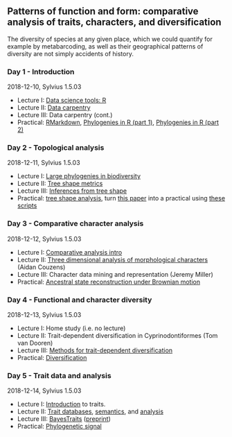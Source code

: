Patterns of function and form: comparative analysis of traits, characters, and diversification
----------------------------------------------------------------------------------------------
The diversity of species at any given place, which we could quantify for example by metabarcoding, as well
as their geographical patterns of diversity are not simply accidents of history. 

### Day 1 - Introduction

2018-12-10, Sylvius 1.5.03

- Lecture I: [Data science tools: R](w3d1/lecture1.md)
- Lecture II: [Data carpentry](http://www.datacarpentry.org/R-ecology-lesson/)
- Lecture III: Data carpentry (cont.)
- Practical: [RMarkdown](https://github.com/naturalis/CourseComparativeMethods/blob/master/lecture1/First_RMarkdown_Document.Rmd), [Phylogenies in R (part 1)](https://github.com/naturalis/CourseComparativeMethods/blob/master/lecture1/Introduction_phylo.Rmd),
[Phylogenies in R (part 2)](https://github.com/naturalis/CourseComparativeMethods/blob/master/lecture2/PhylogeneticTree.Rmd)

### Day 2 - Topological analysis

2018-12-11, Sylvius 1.5.03

- Lecture I: [Large phylogenies in biodiversity](w3d2/lecture1.md)
- Lecture II: [Tree shape metrics](w3d2/lecture2.md)
- Lecture III: [Inferences from tree shape](w3d2/lecture3.md)
- Practical: [tree shape analysis](w3p2), turn [this paper](http://journals.plos.org/plosone/article?id=10.1371/journal.pone.0179553#sec002) into a practical using [these scripts](http://datadryad.org/resource/doi:10.5061/dryad.sm379)

### Day 3 - Comparative character analysis

2018-12-12, Sylvius 1.5.03

- Lecture I: [Comparative analysis intro](w3d3/lecture1.md)
- Lecture II: [Three dimensional analysis of morphological characters](w3d3/lecture2) (Aidan Couzens)
- Lecture III: Character data mining and representation (Jeremy Miller)
- Practical: [Ancestral state reconstruction under Brownian motion](https://github.com/naturalis/CourseComparativeMethods/blob/master/lecture3/AncestralStatesReconstruction.Rmd) 
  <!-- and [Ornstein-Uhlenbeck models](https://github.com/naturalis/CourseComparativeMethods/blob/master/lecture5/OUModels.Rmd)-->

### Day 4 - Functional and character diversity

2018-12-13, Sylvius 1.5.03

- Lecture I: Home study (i.e. no lecture)
- Lecture II: Trait-dependent diversification in Cyprinodontiformes (Tom van Dooren)
- Lecture III: [Methods for trait-dependent diversification](w3d5/bamm.md)
- Practical: [Diversification](https://github.com/naturalis/CourseComparativeMethods/blob/master/lecture7/Diversification.Rmd)

### Day 5 - Trait data and analysis

2018-12-14, Sylvius 1.5.03

- Lecture I: [Introduction](w3d4/lecture1-new.md) to traits. 
- Lecture II: [Trait databases](w3d4/lecture3a/databases.Rmd), [semantics](w3d4/semantics.md), and [analysis](w3d4/lecture2a/functional_analysis.Rmd)
- Lecture III: [BayesTraits](https://github.com/naturalis/mycorrhiza) ([preprint](https://doi.org/10.1101/213090))
- Practical: [Phylogenetic signal](https://github.com/naturalis/CourseComparativeMethods/blob/master/lecture6/PD.Rmd)


<!--
With considerable re-use from:
http://www.salvias.net/~brian/ECOL596/Trait-based_Ecology_%26_Evolution/Archive.html
https://github.com/simjoly/CourseComparativeMethods
-->
